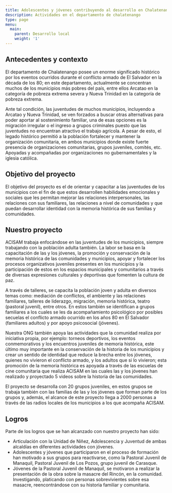 ```yaml
---
title: Adolescentes y jóvenes contribuyendo al desarrollo en Chalatenango
description: Actividades en el departamento de chalatenango
type: page
menu:
  main:
    parent: Desarrollo local
    weight: '1'
---
```

## Antecedentes y contexto

El departamento de Chalatenango posee un enorme significado histórico por los eventos ocurridos durante el conflicto armado de El Salvador en la década de los 80; en este departamento, actualmente se concentran muchos de los municipios más pobres del país, entre ellos Arcatao en la categoría de pobreza extrema severa y Nueva Trinidad en la categoría de pobreza extrema.

Ante tal condición, las juventudes de muchos municipios, incluyendo a Arcatao y Nueva Trinidad, se ven forzados a buscar otras alternativas para poder aportar al sostenimiento familiar, una de esas opciones es la migración irregular o el ingreso a grupos criminales puesto que las juventudes no encuentran atractivo el trabajo agrícola. A pesar de esto, el legado histórico permitió a la población fortalecer y mantener la organización comunitaria, en ambos municipios donde existe fuerte presencia de organizaciones comunitarias, grupos juveniles, comités, etc. Apoyadas y acompañadas por organizaciones no gubernamentales y la iglesia católica.

## Objetivo del proyecto

El objetivo del proyecto es el de orientar y capacitar a las juventudes de los municipios con el fin de que estos desarrollen habilidades emocionales y sociales que les permitan mejorar las relaciones interpersonales, las relaciones con sus familiares, las relaciones a nivel de comunidades y que puedan desarrollar identidad con la memoria histórica de sus familias y comunidades.

## Nuestro proyecto

ACISAM trabaja enfocándose en las juventudes de los municipios, siempre trabajando con la población adulta también. La labor se basa en la capacitación de las y los jóvenes, la promoción y conservación de la memoria histórica de las comunidades y municipios, apoyar y fortalecer los procesos organizativos juveniles presentes en los municipios y la participación de estos en los espacios municipales y comunitarios a través de diversas expresiones culturales y deportivas que fomenten la cultura de paz.

A través de talleres, se capacita la población joven y adulta en diversos temas como: mediación de conflictos, el ambiente y las relaciones familiares, talleres de liderazgo, migración, memoria histórica, teatro (pastoral juvenil), entre otros. En estos también se identifican a grupos familiares a los cuales se les da acompañamiento psicológico por posibles secuelas el conflicto armado ocurrido en los años 80 en El Salvador (familiares adultos) y por apoyo psicosocial (jóvenes).

Nuestra ONG también apoya las actividades que la comunidad realiza por iniciativa propia, por ejemplo: torneos deportivos,  los eventos conmemorativos y los encuentros juveniles de memoria histórica, este último muy importante en la conservación de la historia de los municipios y crear un sentido de identidad que reduce la brecha entre los jóvenes, quienes no vivieron el conflicto armado, y los adultos que si lo vivieron; esta promoción de la memoria histórica es apoyada a través de las escuelas de cine comunitaria que realiza ACISAM en las cuales las y los jóvenes han realizado y proyectado 5 videos sobre la historia de las comunidades.

El proyecto se desarrolla con 20 grupos juveniles, en estos grupos se trabaja también con las familias de las y los jóvenes que forman parte de los grupos y, además, el alcance de este proyecto llega a 2000 personas a través de las radios locales de los municipios a los que acompaña ACISAM.

## Logros

Parte de los logros que se han alcanzado con nuestro proyecto han sido: 

* Articulación con la Unidad de Niñez, Adolescencia y Juventud de ambas alcaldías en diferentes actividades con jóvenes.
* Adolescentes y jóvenes que participaron en el proceso de formación han motivado a sus grupos para reactivarse, como la Pastoral Juvenil de Manaquil, Pastoral Juvenil de Los Pozos, grupo juvenil de Carasque.
* Jóvenes de la Pastoral Juvenil de Manaquil, se motivaron a realizar la presentación de la obra sobre la masacre del Rincón, en la comunidad. Investigando, platicando con personas sobrevivientes sobre esa masacre, reencontrándose con su historia familiar y comunitaria.
